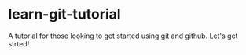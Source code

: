 # learn-git-tutorial
A tutorial for those looking to get started using git and github. Let's get strted!
